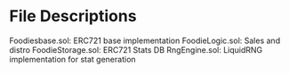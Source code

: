 # File Descriptions

Foodiesbase.sol: ERC721 base implementation
FoodieLogic.sol: Sales and distro
FoodieStorage.sol: ERC721 Stats DB
RngEngine.sol: LiquidRNG implementation for stat generation
